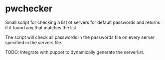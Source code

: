 # pwchecker

Small script for checking a list of servers for default passwords and returns if it found any that matches the list.

The script will check all passwords in the passwords file on every server specified in the servers file.

TODO: Integrate with puppet to dynamically generate the serverlist.
